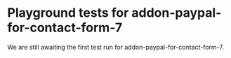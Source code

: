 # Playground tests for addon-paypal-for-contact-form-7
We are still awaiting the first test run for addon-paypal-for-contact-form-7.
